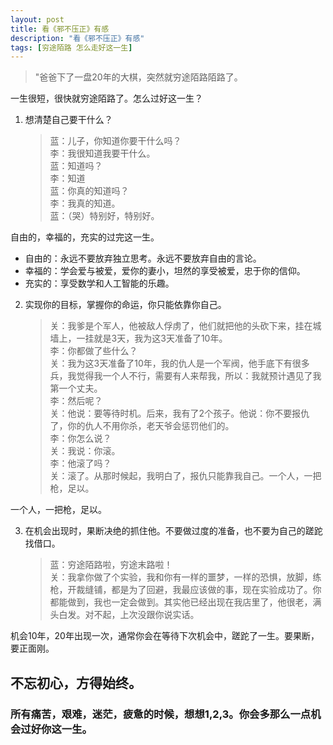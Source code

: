 ```yaml
---
layout: post
title: 看《邪不压正》有感
description: "看《邪不压正》有感"
tags: [穷途陌路 怎么走好这一生] 
---
```



>"爸爸下了一盘20年的大棋，突然就穷途陌路陌路了。

一生很短，很快就穷途陌路了。怎么过好这一生？

1. 想清楚自己要干什么？
   >蓝：儿子，你知道你要干什么吗？   
   >李：我很知道我要干什么。   
   >蓝：知道吗？   
   >李：知道   
   >蓝：你真的知道吗？   
   >李：我真的知道。   
   >蓝：（哭）特别好，特别好。   

自由的，幸福的，充实的过完这一生。   
 + 自由的：永远不要放弃独立思考。永远不要放弃自由的言论。   
 + 幸福的：学会爱与被爱，爱你的妻小，坦然的享受被爱，忠于你的信仰。   
 + 充实的：享受数学和人工智能的乐趣。   


2. 实现你的目标，掌握你的命运，你只能依靠你自己。
   >关：我爹是个军人，他被敌人俘虏了，他们就把他的头砍下来，挂在城墙上，一挂就是3天，我为这3天准备了10年。   
   >李：你都做了些什么？      
   >关：我为这3天准备了10年，我的仇人是一个军阀，他手底下有很多兵，我觉得我一个人不行，需要有人来帮我，所以：我就预计遇见了我第一个丈夫。   
   >李：然后呢？   
   >关：他说：要等待时机。后来，我有了2个孩子。他说：你不要报仇了，你的仇人不用你杀，老天爷会惩罚他们的。   
   >李：你怎么说？   
   >关：我说：你滚。   
   >李：他滚了吗？   
   >关：滚了。从那时候起，我明白了，报仇只能靠我自己。一个人，一把枪，足以。   
 
一个人，一把枪，足以。

3. 在机会出现时，果断决绝的抓住他。不要做过度的准备，也不要为自己的蹉跎找借口。
   >蓝：穷途陌路啦，穷途末路啦！   
   >关：我拿你做了个实验，我和你有一样的噩梦，一样的恐惧，放脚，练枪，开裁缝铺，都是为了回避，我最应该做的事，现在实验成功了。你都能做到，我也一定会做到。其实他已经出现在我店里了，他很老，满头白发。对不起，上次没跟你说实话。

机会10年，20年出现一次，通常你会在等待下次机会中，蹉跎了一生。要果断，要正面刚。

## 不忘初心，方得始终。   
   ### 所有痛苦，艰难，迷茫，疲惫的时候，想想1,2,3。你会多那么一点机会过好你这一生。  




   
